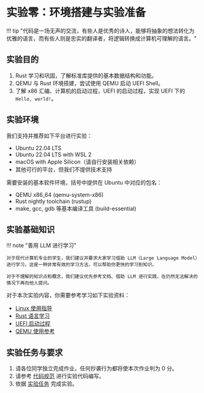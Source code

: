 # 实验零：环境搭建与实验准备

!!! tip "代码是一场无声的交流，有些人是优秀的诗人，能够将抽象的想法转化为优雅的语言，而有些人则是忠实的翻译者，将逻辑转换成计算机可理解的语言。"

## 实验目的

1. Rust 学习和巩固，了解标准库提供的基本数据结构和功能。
2. QEMU 与 Rust 环境搭建，尝试使用 QEMU 启动 UEFI Shell。
3. 了解 x86 汇编、计算机的启动过程，UEFI 的启动过程，实现 UEFI 下的 `Hello, world!`。

## 实验环境

我们支持并推荐如下平台进行实验：

- Ubuntu 22.04 LTS
- Ubuntu 22.04 LTS with WSL 2
- macOS with Apple Silicon（请自行安装相关依赖）
- 其他可行的平台，但我们不提供技术支持

需要安装的基本软件环境，括号中提供在 Ubuntu 中对应的包名：

- QEMU x86_64 (qemu-system-x86)
- Rust nightly toolchain (rustup)
- make, gcc, gdb 等基本编译工具 (build-essential)

## 实验基础知识

!!! note "善用 LLM 进行学习"

    对于现代计算机专业的学生，我们建议并要求大家学习借助 LLM（Large Language Model）进行学习，这是一种非常有效的学习方法，可以帮助你更快的学习到知识。

    对于不理解的知识点和概念，我们建议优先参考文档、借助 LLM 进行实践，在仍然无法解决的情况下再向他人提问。

对于本次实验内容，你需要参考学习如下实验资料：

- [Linux 使用指导](../../wiki/linux.md)
- [Rust 语言学习](../../wiki/rust.md)
- [UEFI 启动过程](../../wiki/uefi.md)
- [QEMU 使用参考](../../wiki/qemu.md)

## 实验任务与要求

1. 请各位同学独立完成作业，任何抄袭行为都将使本次作业判为 0 分。
2. 请参考 [代码规范](../../general/coding_convention.md) 进行实验代码编写。
3. 依据 [实验任务](./tasks.md) 完成实验。
